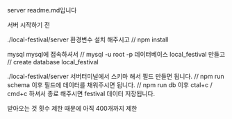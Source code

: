 server readme.md입니다

서버 시작하기 전

./local-festival/server
환경변수 설치 해주시고 // npm install

mysql
mysql에 접속하셔서 // mysql -u root -p
데이터베이스 local_festival 만들고 // create database local_festival

./local-festival/server
서버터미널에서 스키마 해서 필드 만들면 됩니다. // npm run schema
이후 필드에 데이터를 채워주시면 됩니다. // npm run db
이후 ctal+c / cmd+c 하셔서 종료 해주시면 festival 데이터 저장됩니다.

받아오는 것 횟수 제한 때문에 아직 400개까지 제한